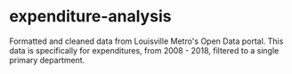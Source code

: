 # expenditure-analysis
Formatted and cleaned data from Louisville Metro's Open Data portal. This data is specifically for expenditures, from 2008 - 2018, filtered to a single primary department.

